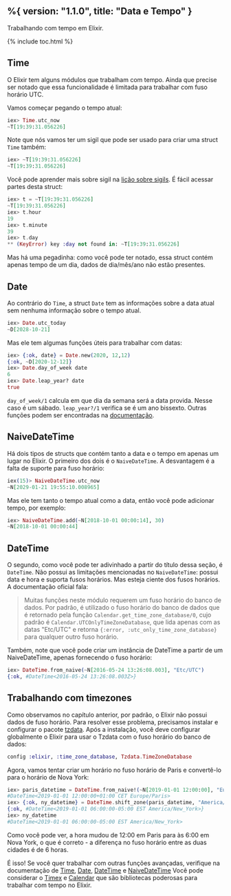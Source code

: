 %{
  version: "1.1.0",
  title: "Data e Tempo"
}
---

Trabalhando com tempo em Elixir.

{% include toc.html %}

## Time

O Elixir tem alguns módulos que trabalham com tempo.
Ainda que precise ser notado que essa funcionalidade é limitada para trabalhar com fuso horário UTC.

Vamos começar pegando o tempo atual:

```elixir
iex> Time.utc_now
~T[19:39:31.056226]
```

Note que nós vamos ter um sigil que pode ser usado para criar uma struct `Time` também:

```elixir
iex> ~T[19:39:31.056226]
~T[19:39:31.056226]
```

Você pode aprender mais sobre sigil na [lição sobre sigils](../sigils).
É fácil acessar partes desta struct:

```elixir
iex> t = ~T[19:39:31.056226]
~T[19:39:31.056226]
iex> t.hour
19
iex> t.minute
39
iex> t.day
** (KeyError) key :day not found in: ~T[19:39:31.056226]
```

Mas há uma pegadinha: como você pode ter notado, essa struct contém apenas tempo de um dia, dados de dia/mês/ano não estão presentes.

## Date

Ao contrário do `Time`, a struct `Date` tem as informações sobre a data atual sem nenhuma informação sobre o tempo atual.

```elixir
iex> Date.utc_today
~D[2028-10-21]
```

Mas ele tem algumas funções úteis para trabalhar com datas:

```elixir
iex> {:ok, date} = Date.new(2020, 12,12)
{:ok, ~D[2020-12-12]}
iex> Date.day_of_week date
6
iex> Date.leap_year? date
true
```

`day_of_week/1` calcula em que dia da semana será a data provida.
Nesse caso é um sábado.
`leap_year?/1` verifica se é um ano bissexto.
Outras funções podem ser encontradas na [documentação](https://hexdocs.pm/elixir/Date.html).

## NaiveDateTime

Há dois tipos de structs que contém tanto a data e o tempo em apenas um lugar no Elixir.
O primeiro dos dois é o `NaiveDateTime`.
A desvantagem é a falta de suporte para fuso horário:

```elixir
iex(15)> NaiveDateTime.utc_now
~N[2029-01-21 19:55:10.008965]
```

Mas ele tem tanto o tempo atual como a data, então você pode adicionar tempo, por exemplo:

```elixir
iex> NaiveDateTime.add(~N[2018-10-01 00:00:14], 30)
~N[2018-10-01 00:00:44]
```

## DateTime

O segundo, como você pode ter adivinhado a partir do título dessa seção, é `DateTime`.
Não possui as limitações mencionadas no `NaiveDateTime`: possui data e hora e suporta fusos horários.
Mas esteja ciente dos fusos horários. A documentação oficial fala:

> Muitas funções neste módulo requerem um fuso horário do banco de dados. Por padrão, é utilizado o fuso horário do banco de dados que é retornado pela função `Calendar.get_time_zone_database/0`, cujo padrão é `Calendar.UTCOnlyTimeZoneDatabase`, que lida apenas com as datas "Etc/UTC" e retorna `{:error, :utc_only_time_zone_database}` para qualquer outro fuso horário.


Também, note que você pode criar um instância de DateTime a partir de um NaiveDateTime, apenas fornecendo o fuso horário:

``` elixir
iex> DateTime.from_naive(~N[2016-05-24 13:26:08.003], "Etc/UTC")
{:ok, #DateTime<2016-05-24 13:26:08.003Z>}
```

## Trabalhando com timezones

Como observamos no capítulo anterior, por padrão, o Elixir não possui dados de fuso horário.
Para resolver esse problema, precisamos instalar e configurar o pacote [tzdata](https://github.com/lau/tzdata).
Após a instalação, você deve configurar globalmente o Elixir para usar o Tzdata com o fuso horário do banco de dados:

```elixir
config :elixir, :time_zone_database, Tzdata.TimeZoneDatabase
```

Agora, vamos tentar criar um horário no fuso horário de Paris e convertê-lo para o horário de Nova York:

```elixir
iex> paris_datetime = DateTime.from_naive!(~N[2019-01-01 12:00:00], "Europe/Paris")
#DateTime<2019-01-01 12:00:00+01:00 CET Europe/Paris>
iex> {:ok, ny_datetime} = DateTime.shift_zone(paris_datetime, "America/New_York")
{:ok, #DateTime<2019-01-01 06:00:00-05:00 EST America/New_York>}
iex> ny_datetime
#DateTime<2019-01-01 06:00:00-05:00 EST America/New_York>
```

Como você pode ver, a hora mudou de 12:00 em Paris para às 6:00 em Nova York, o que é correto - a diferença no fuso horário entre as duas cidades é de 6 horas.

É isso! Se você quer trabalhar com outras funções avançadas, verifique na documentação de [Time](https://hexdocs.pm/elixir/Time.html), [Date](https://hexdocs.pm/elixir/Date.html), [DateTime](https://hexdocs.pm/elixir/DateTime.html) e  [NaiveDateTime](https://hexdocs.pm/elixir/NaiveDateTime.html)
Você pode considerar o [Timex](https://github.com/bitwalker/timex) e [Calendar](https://github.com/lau/calendar) que são bibliotecas poderosas para trabalhar com tempo no Elixir.
